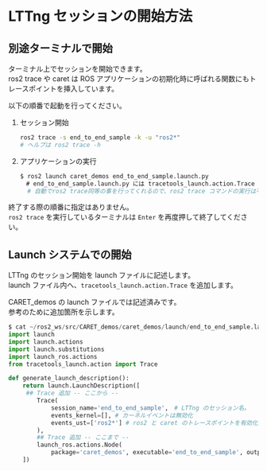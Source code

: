 # LTTng セッションの開始方法

## 別途ターミナルで開始

ターミナル上でセッションを開始できます。  
ros2 trace や caret は ROS アプリケーションの初期化時に呼ばれる関数にもトレースポイントを挿入しています。

以下の順番で起動を行ってください。

1. セッション開始

   ```bash
   ros2 trace -s end_to_end_sample -k -u "ros2*"
   # ヘルプは ros2 trace -h
   ```

2. アプリケーションの実行

   ```bash
   $ ros2 launch caret_demos end_to_end_sample.launch.py
   　# end_to_end_sample.launch.py には tracetools_launch.action.Trace が追加済みです。
     # 自動でros2 trace同等の事を行ってくれるので、ros2 trace コマンドの実行は不要です。
   ```

終了する際の順番に指定はありません。  
`ros2 trace` を実行しているターミナルは `Enter` を再度押して終了してください。

## Launch システムでの開始

LTTng のセッション開始を launch ファイルに記述します。  
launch ファイル内へ、`tracetools_launch.action.Trace` を追加します。

CARET_demos の launch ファイルでは記述済みです。  
参考のために追加箇所を示します。

```python
$ cat ~/ros2_ws/src/CARET_demos/caret_demos/launch/end_to_end_sample.launch.py
import launch
import launch.actions
import launch.substitutions
import launch_ros.actions
from tracetools_launch.action import Trace

def generate_launch_description():
    return launch.LaunchDescription([
     ## Trace 追加 -- ここから --
        Trace(
            session_name='end_to_end_sample',　# LTTng のセッション名。
            events_kernel=[], # カーネルイベントは無効化
            events_ust=['ros2*'] # ros2 と caret のトレースポイントを有効化]
        ),
        ## Trace 追加 -- ここまで --
        launch_ros.actions.Node(
            package='caret_demos', executable='end_to_end_sample', output='screen'),
    ])
```
